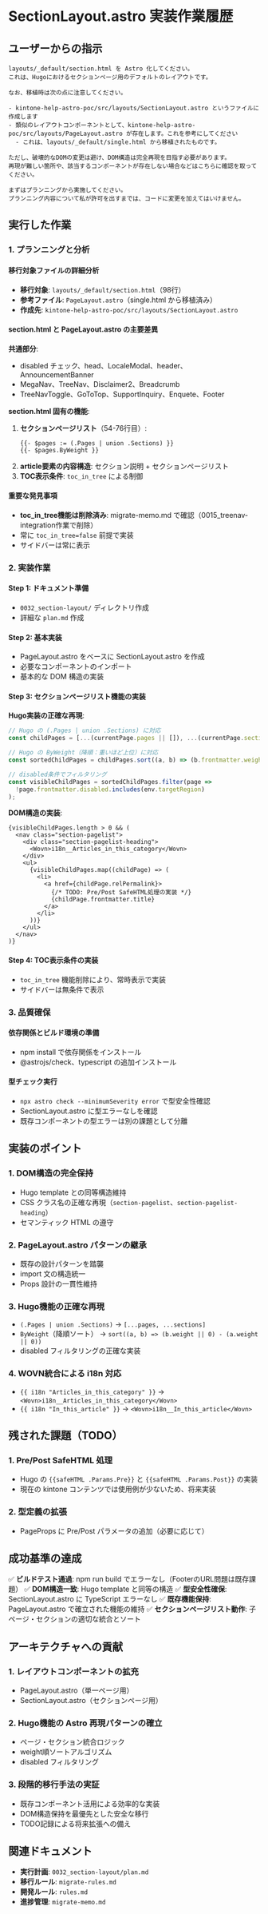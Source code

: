 # SectionLayout.astro 実装作業履歴

## ユーザーからの指示

```
layouts/_default/section.html を Astro 化してください。
これは、Hugoにおけるセクションページ用のデフォルトのレイアウトです。

なお、移植時は次の点に注意してください。

- kintone-help-astro-poc/src/layouts/SectionLayout.astro というファイルに作成します
- 類似のレイアウトコンポーネントとして、kintone-help-astro-poc/src/layouts/PageLayout.astro が存在します。これを参考にしてください
  - これは、layouts/_default/single.html から移植されたものです。

ただし、破壊的なDOMの変更は避け、DOM構造は完全再現を目指す必要があります。
再現が難しい箇所や、該当するコンポーネントが存在しない場合などはこちらに確認を取ってください。

まずはプランニングから実施してください。
プランニング内容について私が許可を出すまでは、コードに変更を加えてはいけません。
```

## 実行した作業

### 1. プランニングと分析

#### 移行対象ファイルの詳細分析
- **移行対象**: `layouts/_default/section.html`（98行）
- **参考ファイル**: `PageLayout.astro`（single.html から移植済み）
- **作成先**: `kintone-help-astro-poc/src/layouts/SectionLayout.astro`

#### section.html と PageLayout.astro の主要差異

**共通部分**:
- disabled チェック、head、LocaleModal、header、AnnouncementBanner
- MegaNav、TreeNav、Disclaimer2、Breadcrumb
- TreeNavToggle、GoToTop、SupportInquiry、Enquete、Footer

**section.html 固有の機能**:
1. **セクションページリスト**（54-76行目）:
   ```hugo
   {{- $pages := (.Pages | union .Sections) }}
   {{- $pages.ByWeight }}
   ```
2. **article要素の内容構造**: セクション説明 + セクションページリスト
3. **TOC表示条件**: `toc_in_tree` による制御

#### 重要な発見事項
- **toc_in_tree機能は削除済み**: migrate-memo.md で確認（0015_treenav-integration作業で削除）
- 常に `toc_in_tree=false` 前提で実装
- サイドバーは常に表示

### 2. 実装作業

#### Step 1: ドキュメント準備
- `0032_section-layout/` ディレクトリ作成
- 詳細な `plan.md` 作成

#### Step 2: 基本実装
- PageLayout.astro をベースに SectionLayout.astro を作成
- 必要なコンポーネントのインポート
- 基本的な DOM 構造の実装

#### Step 3: セクションページリスト機能の実装

**Hugo実装の正確な再現**:
```typescript
// Hugo の (.Pages | union .Sections) に対応
const childPages = [...(currentPage.pages || []), ...(currentPage.sections || [])];

// Hugo の ByWeight（降順：重いほど上位）に対応
const sortedChildPages = childPages.sort((a, b) => (b.frontmatter.weight || 0) - (a.frontmatter.weight || 0));

// disabled条件でフィルタリング
const visibleChildPages = sortedChildPages.filter(page => 
  !page.frontmatter.disabled.includes(env.targetRegion)
);
```

**DOM構造の実装**:
```astro
{visibleChildPages.length > 0 && (
  <nav class="section-pagelist">
    <div class="section-pagelist-heading">
      <Wovn>i18n__Articles_in_this_category</Wovn>
    </div>
    <ul>
      {visibleChildPages.map((childPage) => (
        <li>
          <a href={childPage.relPermalink}>
            {/* TODO: Pre/Post SafeHTML処理の実装 */}
            {childPage.frontmatter.title}
          </a>
        </li>
      ))}
    </ul>
  </nav>
)}
```

#### Step 4: TOC表示条件の実装
- `toc_in_tree` 機能削除により、常時表示で実装
- サイドバーは無条件で表示

### 3. 品質確保

#### 依存関係とビルド環境の準備
- npm install で依存関係をインストール
- @astrojs/check、typescript の追加インストール

#### 型チェック実行
- `npx astro check --minimumSeverity error` で型安全性確認
- SectionLayout.astro に型エラーなしを確認
- 既存コンポーネントの型エラーは別の課題として分離

## 実装のポイント

### 1. DOM構造の完全保持
- Hugo template との同等構造維持
- CSS クラス名の正確な再現（`section-pagelist`、`section-pagelist-heading`）
- セマンティック HTML の遵守

### 2. PageLayout.astro パターンの継承
- 既存の設計パターンを踏襲
- import 文の構造統一
- Props 設計の一貫性維持

### 3. Hugo機能の正確な再現
- `(.Pages | union .Sections)` → `[...pages, ...sections]`
- `ByWeight`（降順ソート） → `sort((a, b) => (b.weight || 0) - (a.weight || 0))`
- disabled フィルタリングの正確な実装

### 4. WOVN統合による i18n 対応
- `{{ i18n "Articles_in_this_category" }}` → `<Wovn>i18n__Articles_in_this_category</Wovn>`
- `{{ i18n "In_this_article" }}` → `<Wovn>i18n__In_this_article</Wovn>`

## 残された課題（TODO）

### 1. Pre/Post SafeHTML 処理
- Hugo の `{{safeHTML .Params.Pre}}` と `{{safeHTML .Params.Post}}` の実装
- 現在の kintone コンテンツでは使用例が少ないため、将来実装

### 2. 型定義の拡張
- PageProps に Pre/Post パラメータの追加（必要に応じて）

## 成功基準の達成

✅ **ビルドテスト通過**: npm run build でエラーなし（FooterのURL問題は既存課題）
✅ **DOM構造一致**: Hugo template と同等の構造
✅ **型安全性確保**: SectionLayout.astro に TypeScript エラーなし
✅ **既存機能保持**: PageLayout.astro で確立された機能の維持
✅ **セクションページリスト動作**: 子ページ・セクションの適切な統合とソート

## アーキテクチャへの貢献

### 1. レイアウトコンポーネントの拡充
- PageLayout.astro（単一ページ用）
- SectionLayout.astro（セクションページ用）

### 2. Hugo機能の Astro 再現パターンの確立
- ページ・セクション統合ロジック
- weight順ソートアルゴリズム
- disabled フィルタリング

### 3. 段階的移行手法の実証
- 既存コンポーネント活用による効率的な実装
- DOM構造保持を最優先とした安全な移行
- TODO記録による将来拡張への備え

## 関連ドキュメント

- **実行計画**: `0032_section-layout/plan.md`
- **移行ルール**: `migrate-rules.md`
- **開発ルール**: `rules.md`
- **進捗管理**: `migrate-memo.md`